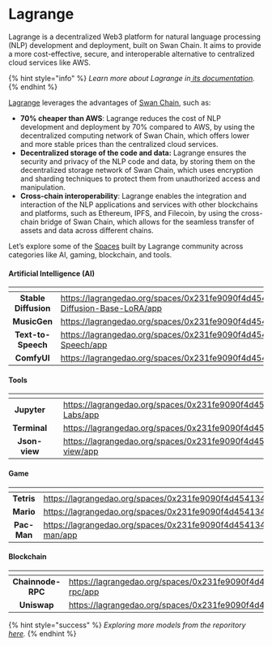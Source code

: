 # Lagrange

Lagrange is a decentralized Web3 platform for natural language processing (NLP) development and deployment, built on Swan Chain. It aims to provide a more cost-effective, secure, and interoperable alternative to centralized cloud services like AWS.&#x20;

{% hint style="info" %}
_Learn more about Lagrange in_[ _its documentation_](https://docs.lagrangedao.org/)_._
{% endhint %}

[Lagrange](https://lagrangedao.org/?utm\_source=medium\&utm\_medium=social\&utm\_campaign=general) leverages the advantages of [Swan Chain](https://swanchain.io/?utm\_source=medium\&utm\_medium=social\&utm\_campaign=general), such as:

* **70% cheaper than AWS**: Lagrange reduces the cost of NLP development and deployment by 70% compared to AWS, by using the decentralized computing network of Swan Chain, which offers lower and more stable prices than the centralized cloud services.
* **Decentralized storage of the code and data:** Lagrange ensures the security and privacy of the NLP code and data, by storing them on the decentralized storage network of Swan Chain, which uses encryption and sharding techniques to protect them from unauthorized access and manipulation.
* **Cross-chain interoperability**: Lagrange enables the integration and interaction of the NLP applications and services with other blockchains and platforms, such as Ethereum, IPFS, and Filecoin, by using the cross-chain bridge of Swan Chain, which allows for the seamless transfer of assets and data across different chains.

Let’s explore some of the [Spaces](https://docs.lagrangedao.org/lagrange-dao/spaces/use-case) built by Lagrange community across categories like AI, gaming, blockchain, and tools.

#### Artificial Intelligence (AI)

<table data-view="cards"><thead><tr><th align="center"></th><th data-hidden data-card-target data-type="content-ref"></th><th data-hidden data-card-cover data-type="files"></th></tr></thead><tbody><tr><td align="center"><strong>Stable Diffusion</strong></td><td><a href="https://lagrangedao.org/spaces/0x231fe9090f4d45413474BDE53a1a0A3Bd5C0ef03/Stable-Diffusion-Base-LoRA/app">https://lagrangedao.org/spaces/0x231fe9090f4d45413474BDE53a1a0A3Bd5C0ef03/Stable-Diffusion-Base-LoRA/app</a></td><td></td></tr><tr><td align="center"><strong>MusicGen</strong></td><td><a href="https://lagrangedao.org/spaces/0x231fe9090f4d45413474BDE53a1a0A3Bd5C0ef03/MusicGen/app">https://lagrangedao.org/spaces/0x231fe9090f4d45413474BDE53a1a0A3Bd5C0ef03/MusicGen/app</a></td><td></td></tr><tr><td align="center"><strong>Text-to-Speech</strong></td><td><a href="https://lagrangedao.org/spaces/0x231fe9090f4d45413474BDE53a1a0A3Bd5C0ef03/Text-to-Speech/app">https://lagrangedao.org/spaces/0x231fe9090f4d45413474BDE53a1a0A3Bd5C0ef03/Text-to-Speech/app</a></td><td></td></tr><tr><td align="center"><strong>ComfyUI</strong></td><td><a href="https://lagrangedao.org/spaces/0x231fe9090f4d45413474BDE53a1a0A3Bd5C0ef03/ComfyUI/app">https://lagrangedao.org/spaces/0x231fe9090f4d45413474BDE53a1a0A3Bd5C0ef03/ComfyUI/app</a></td><td></td></tr></tbody></table>

#### Tools

<table data-view="cards"><thead><tr><th align="center"></th><th data-hidden data-card-cover data-type="files"></th><th data-hidden data-card-target data-type="content-ref"></th></tr></thead><tbody><tr><td align="center"><strong>Jupyter</strong></td><td></td><td><a href="https://lagrangedao.org/spaces/0x231fe9090f4d45413474BDE53a1a0A3Bd5C0ef03/Jupyter-Labs/app">https://lagrangedao.org/spaces/0x231fe9090f4d45413474BDE53a1a0A3Bd5C0ef03/Jupyter-Labs/app</a></td></tr><tr><td align="center"><strong>Terminal</strong></td><td></td><td><a href="https://lagrangedao.org/spaces/0x231fe9090f4d45413474BDE53a1a0A3Bd5C0ef03/Terminal/app">https://lagrangedao.org/spaces/0x231fe9090f4d45413474BDE53a1a0A3Bd5C0ef03/Terminal/app</a></td></tr><tr><td align="center"><strong>Json-view</strong></td><td></td><td><a href="https://lagrangedao.org/spaces/0x231fe9090f4d45413474BDE53a1a0A3Bd5C0ef03/Json-view/app">https://lagrangedao.org/spaces/0x231fe9090f4d45413474BDE53a1a0A3Bd5C0ef03/Json-view/app</a></td></tr></tbody></table>

#### Game

<table data-view="cards"><thead><tr><th align="center"></th><th data-hidden data-card-target data-type="content-ref"></th><th data-hidden data-card-cover data-type="files"></th></tr></thead><tbody><tr><td align="center"><strong>Tetris</strong></td><td><a href="https://lagrangedao.org/spaces/0x231fe9090f4d45413474BDE53a1a0A3Bd5C0ef03/tetris/app">https://lagrangedao.org/spaces/0x231fe9090f4d45413474BDE53a1a0A3Bd5C0ef03/tetris/app</a></td><td></td></tr><tr><td align="center"><strong>Mario</strong></td><td><a href="https://lagrangedao.org/spaces/0x231fe9090f4d45413474BDE53a1a0A3Bd5C0ef03/Mario/app">https://lagrangedao.org/spaces/0x231fe9090f4d45413474BDE53a1a0A3Bd5C0ef03/Mario/app</a></td><td></td></tr><tr><td align="center"><strong>Pac-Man</strong></td><td><a href="https://lagrangedao.org/spaces/0x231fe9090f4d45413474BDE53a1a0A3Bd5C0ef03/pac-man/app">https://lagrangedao.org/spaces/0x231fe9090f4d45413474BDE53a1a0A3Bd5C0ef03/pac-man/app</a></td><td></td></tr></tbody></table>

#### Blockchain

<table data-view="cards"><thead><tr><th align="center"></th><th data-hidden data-card-target data-type="content-ref"></th><th data-hidden data-card-cover data-type="files"></th></tr></thead><tbody><tr><td align="center"><strong>Chainnode-RPC</strong></td><td><a href="https://lagrangedao.org/spaces/0x231fe9090f4d45413474BDE53a1a0A3Bd5C0ef03/chainnode-rpc/app">https://lagrangedao.org/spaces/0x231fe9090f4d45413474BDE53a1a0A3Bd5C0ef03/chainnode-rpc/app</a></td><td></td></tr><tr><td align="center"><strong>Uniswap</strong></td><td><a href="https://lagrangedao.org/spaces/0x231fe9090f4d45413474BDE53a1a0A3Bd5C0ef03/uniswap/app">https://lagrangedao.org/spaces/0x231fe9090f4d45413474BDE53a1a0A3Bd5C0ef03/uniswap/app</a></td><td></td></tr></tbody></table>

{% hint style="success" %}
_Exploring more models from the reporitory_ [_here_](https://github.com/swanchain/awesome-swanchain)_._
{% endhint %}
